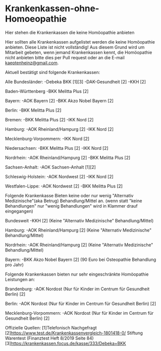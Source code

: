 # Krankenkassen-ohne-Homoeopathie
Hier stehen die Krankenkassen die keine Homöopathie anbieten

Hier sollten alle Krankenkassen aufgelistet werden die keine Homöopathie anbieten. Diese Liste ist nicht vollständig! Aus diesem Grund wird um Mitarbeit gebeten, wenn jemand Krankenkassen kennt, die Homöopathie nicht anbieten bitte dies per Pull request oder an die E-mail kaeptenheinz@gmail.com.

Aktuell bestätigt sind folgende Krankenkassen:

Alle Bundesländer:
-Debeka BKK  [1][3]
-DAK-Gesundheit [2]
-KKH [2]


Baden-Württenberg
-BKK Melitta Plus [2]

Bayern:
-AOK Bayern [2]
-BKK Akzo Nobel Bayern [2]


Berlin:
-BKK Melitta Plus [2]


Bremen:
-BKK Melitta Plus [2]
-IKK Nord [2]

Hamburg: 
-AOK Rheinland/Hampurg [2]
-IKK Nord [2]

Mecklenburg-Vorpommern:
-IKK Nord [2]


Niedersachsen: 
-BKK Melitta Plus [2]
-IKK Nord [2]


Nordrhein: 
-AOK Rheinland/Hampurg [2]
-BKK Melitta Plus [2]


Sachsen-Anhalt:
-AOK Sachsen-Anhalt [1][2]


Schleswig-Holstein:
-AOK Nordwest [2] 
-IKK Nord [2]


Westfalen-Lippe:
-AOK Nordwest [2] 
-BKK Melitta Plus [2]



Folgende Krankenkasse Bieten keine oder nur wenig "Alternativ Medizinische"(aka Betrug) Behandlung/Mittel an. 
(wenn statt "keine Behandlungen" nur "wenig Behandlungen" wird in Klammer drauf eingegangen)  



Bundesweit 
-KKH [2]  (Keine "Alternativ Medizinische" Behandlung/Mittel)


Hamburg: 
-AOK Rheinland/Hampurg [2] (Keine "Alternativ Medizinische" Behandlung/Mittel)


Nordrhein: 
-AOK Rheinland/Hampurg [2] (Keine "Alternativ Medizinische" Behandlung/Mittel)


Bayern:
-BKK Akzo Nobel Bayern [2] (90 Euro bei Osteopathie Behandlung pro Jahr) 



Folgende Krankenkassen bieten nur sehr eingeschränkte Homöopathie Leistungen an:


Brandenburg: 
-AOK Nordost (Nur für Kinder im Centrum für Gesundheit Berlin)  [2]


Berlin:
-AOK Nordost (Nur für Kinder im Centrum für Gesundheit Berlin)  [2]


Mecklenburg-Vorpommern:
-AOK Nordost (Nur für Kinder im Centrum für Gesundheit Berlin)  [2]




Offizielle Quellen:
[1]Telefonisch Nachgefragt 
[2]https://www.test.de/Krankenkassenvergleich-1801418-0/  Stiftung Warentest (Finanztest Heft 8/2019 Seite 84) 
[3]https://krankenkassen.focus.de/kasse/333/Debeka+BKK




